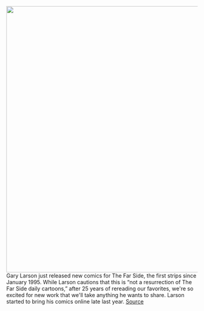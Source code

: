 <img src='https://cdn.vox-cdn.com/thumbor/IFRSj9xZfFPFsLips4ZdB_jbN6M=/0x0:2040x1360/1200x800/filters:focal(857x517:1183x843)/cdn.vox-cdn.com/uploads/chorus_image/image/67032121/FARSIDE_LEDE.0.jpg' width='700px' /><br/>
Gary Larson just released new comics for The Far Side, the first strips since January 1995. While Larson cautions that this is “not a resurrection of The Far Side daily cartoons,” after 25 years of rereading our favorites, we're so excited for new work that we'll take anything he wants to share. Larson started to bring his comics online late last year.
<a href='https://www.theverge.com/21317458/far-side-new-comics-creator-gary-larson-25-years-digital-tablet'> Source <a/>